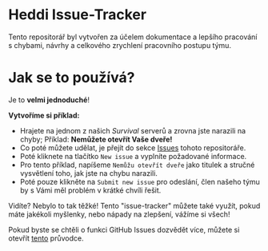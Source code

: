 # Heddi Issue-Tracker
Tento repositorář byl vytvořen za účelem dokumentace a lepšího pracování s chybami, návrhy a celkového zrychlení pracovního postupu týmu.

# Jak se to používá?
Je to **velmi jednoduché**!

**Vytvoříme si příklad:**
- Hrajete na jednom z našich *Survival* serverů a zrovna jste narazili na chyby; Příklad: **Nemůžete otevřít Vaše dveře!**
- Co poté můžete udělat, je přejít do sekce [Issues](https://github.com/xephia-eu/heddi-issue-tracker/issues) tohoto repositoráře.
- Poté kliknete na tlačítko `New issue` a vyplníte požadované informace.
- Pro tento příklad, napíšeme `Nemůžu otevřít dveře` jako titulek a stručné vysvětlení toho, jak jste na chybu narazili.
- Poté pouze klikněte na `Submit new issue` pro odeslání, člen našeho týmu by s Vámi měl problém v krátké chvíli řešit.

Vidíte? Nebylo to tak těžké!
Tento "issue-tracker" můžete také využít, pokud máte jakékoli myšlenky, nebo nápady na zlepšení, vážíme si všech!

Pokud byste se chtěli o funkci GitHub Issues dozvědět více, můžete si otevřít [tento](https://guides.github.com/features/issues/) průvodce.

